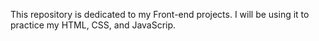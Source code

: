 This repository is dedicated to my Front-end projects.
I will be using it to practice my HTML, CSS, and JavaScrip.
